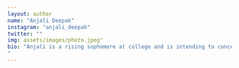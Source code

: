 ```yaml
---
layout: author
name: "Anjali Deepak"
instagram: "anjali_deepak"
twitter: ""
img: assets/images/photo.jpeg"
bio: "Anjali is a rising sophomore at college and is intending to concentrate in Neuroscience. She loves all things brain-related and connecting our brain’s tendencies to relevant matters. 
"
---
```

